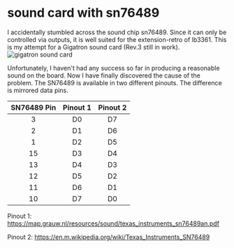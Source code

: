 # sound card with sn76489
I accidentally stumbled across the sound chip sn76489. Since it can only be controlled via outputs, it is well suited for the extension-retro of lb3361.
This is my attempt for a Gigatron sound card (Rev.3 still in work).
![gigatron sound card](picture/gigatron-soundcard.jpg)

Unfortunately, I haven't had any success so far in producing a reasonable sound on the board. Now I have finally discovered the cause of the problem.
The SN76489 is available in two different pinouts. The difference is mirrored data pins.

| SN76489  Pin  | Pinout 1 | Pinout 2 |
|:-------:|:--------:|:--------:|
|    3    |    D0    |    D7    |
|    2    |    D1    |    D6    |
|    1    |    D2    |    D5    |
|   15    |    D3    |    D4    |
|   13    |    D4    |    D3    |
|   12    |    D5    |    D2    |
|   11    |    D6    |    D1    |
|   10    |    D7    |    D0    |

Pinout 1:
https://map.grauw.nl/resources/sound/texas_instruments_sn76489an.pdf

Pinout 2:
https://en.m.wikipedia.org/wiki/Texas_Instruments_SN76489





